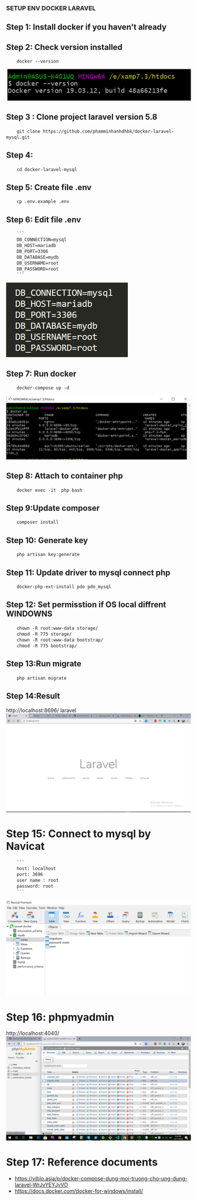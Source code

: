 ### SETUP ENV DOCKER LARAVEL
## Step 1: Install docker if you haven't already
## Step 2: Check version installed
		docker --version
![alt text](https://github.com/phamminhanhdhbk/docker-laravel-mysql/blob/master/public/images/readme/3.PNG)
## Step 3 : Clone project laravel version 5.8
		git clone https://github.com/phamminhanhdhbk/docker-laravel-mysql.git
## Step 4: 
        cd docker-laravel-mysql
## Step 5: Create file .env
        cp .env.example .env
## Step 6: Edit file .env
        ```
        DB_CONNECTION=mysql
        DB_HOST=mariadb
        DB_PORT=3306
        DB_DATABASE=mydb
        DB_USERNAME=root
        DB_PASSWORD=root
        ```
![alt text](https://github.com/phamminhanhdhbk/docker-laravel-mysql/blob/master/public/images/readme/5.PNG)

## Step 7: Run docker
		docker-compose up -d
![alt text](https://github.com/phamminhanhdhbk/docker-laravel-mysql/blob/master/public/images/readme/2.PNG)
## Step 8: Attach to container php
        docker exec -it  php bash 
## Step 9:Update composer
        composer install
## Step 10: Generate key
        php artisan key:generate
## Step 11: Update driver to mysql connect php
        docker-php-ext-install pdo pdo_mysql
## Step 12: Set permisstion if OS local diffrent WINDOWNS
        chown -R root:www-data storage/
        chmod -R 775 storage/
        chown -R root:www-data bootstrap/
        chmod -R 775 bootstrap/
## Step 13:Run migrate
        php artisan migrate
## Step 14:Result
http://localhost:8696/ laravel
![alt text](https://github.com/phamminhanhdhbk/docker-laravel-mysql/blob/master/public/images/readme/4.PNG)
# Step 15: Connect to mysql by Navicat
        ```
        host: localhost
        port: 3696
        user name : root
        password: root
        ```
![alt text](https://github.com/phamminhanhdhbk/docker-laravel-mysql/blob/master/public/images/readme/1.PNG)
# Step 16: phpmyadmin
 http://localhost:4040/
![alt text](https://github.com/phamminhanhdhbk/docker-laravel-mysql/blob/master/public/images/readme/6.png)
        
# Step 17: Reference documents
- https://viblo.asia/p/docker-compose-dung-moi-truong-cho-ung-dung-laravel-WrJvYEYJvVO
- https://docs.docker.com/docker-for-windows/install/
